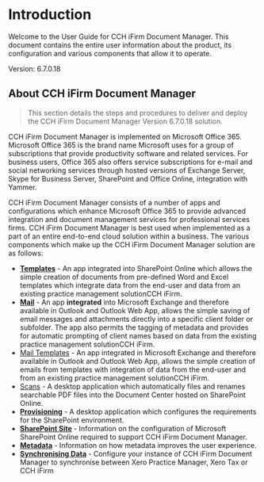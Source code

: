 # Introduction

Welcome to the User Guide for  CCH iFirm Document Manager. This document contains the entire user information about the product, its configuration and various components that allow it to operate.

Version: 6.7.0.18

## About CCH iFirm Document Manager

> This section details the steps and procedures to deliver and deploy the CCH iFirm Document Manager Version 6.7.0.18 solution.

CCH iFirm Document Manager is implemented on Microsoft Office 365. Microsoft Office 365 is the brand name Microsoft uses for a group of subscriptions that provide productivity
software and related services. For business users, Office 365 also offers service subscriptions for e-mail and social networking services through hosted versions of Exchange
Server, Skype for Business Server, SharePoint and Office Online, integration with Yammer.

CCH iFirm Document Manager consists of a number of apps and configurations which enhance Microsoft Office 365 to provide advanced integration and document management services
for professional services firms. CCH iFirm Document Manager is best used when implemented as a part of an entire end-to-end cloud solution within a business. 
The various components which make up the CCH iFirm Document Manager solution are as follows:

- **[Templates](templates.md)** - An app integrated into SharePoint Online which allows the simple creation of documents from pre-defined Word and Excel templates which integrate data from the end-user and data from an existing practice management solutionCCH iFirm.
- **[Mail](mail.md)** - An app **integrated** into Microsoft Exchange and therefore available in Outlook and Outlook Web App, allows the simple saving of email messages and attachments directly into a specific client folder or subfolder. The app also permits the tagging of metadata and provides for automatic prompting of client names based on data from the existing practice management solutionCCH iFirm.
- [Mail Templates](mail-templates.md) - An app integrated in Microsoft Exchange and therefore available in Outlook and Outlook Web App, allows the simple creation of emails from templates with integration of data from the end-user and from an existing practice management solutionCCH iFirm.
- [Scans](scans.md) - A desktop application which automatically files and renames searchable PDF files into the Document Center hosted on SharePoint Online.
- **[Provisioning](provisioning.md)** - A desktop application which configures the requirements for the SharePoint environment.
- **[SharePoint Site](sharepoint-site.md)** - Information on the configuration of Microsoft SharePoint Online required to support CCH iFirm Document Manager.
- **[Metadata](metadata.md)** - Information on how metadata improves the user experience.
- **[Synchronising Data](cchsync.md)** - Configure your instance of CCH iFirm Document Manager to synchronise between Xero Practice Manager, Xero Tax or CCH iFirm
